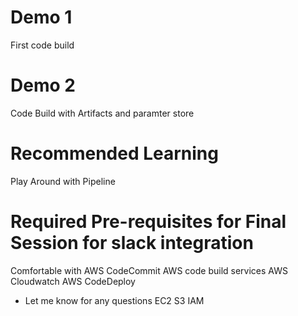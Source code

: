 # Demo 1

First code build

# Demo 2
Code Build with Artifacts and paramter store

# Recommended Learning
Play Around with Pipeline

# Required Pre-requisites for Final Session for slack integration

Comfortable with AWS CodeCommit
AWS code build services
AWS Cloudwatch
AWS CodeDeploy

- Let me know for any questions
EC2
S3
IAM